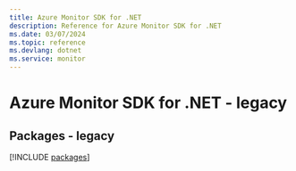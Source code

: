 ```yaml
---
title: Azure Monitor SDK for .NET
description: Reference for Azure Monitor SDK for .NET
ms.date: 03/07/2024
ms.topic: reference
ms.devlang: dotnet
ms.service: monitor
---
```

# Azure Monitor SDK for .NET - legacy
## Packages - legacy
[!INCLUDE [packages](monitor-index.md)]